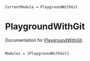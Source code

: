 ```@meta
CurrentModule = PlaygroundWithGit
```

# PlaygroundWithGit

Documentation for [PlaygroundWithGit](https://github.com/abelsiqueira/PlaygroundWithGit.jl).

```@index
```

```@autodocs
Modules = [PlaygroundWithGit]
```
